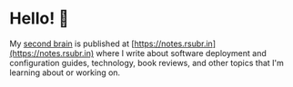 # Hello! 👋

My [second brain](https://fortelabs.com/blog/basboverview/) is published at [https://notes.rsubr.in](https://notes.rsubr.in) where I write about software deployment and configuration guides, technology, book reviews, and other topics that I'm learning about or working on.
